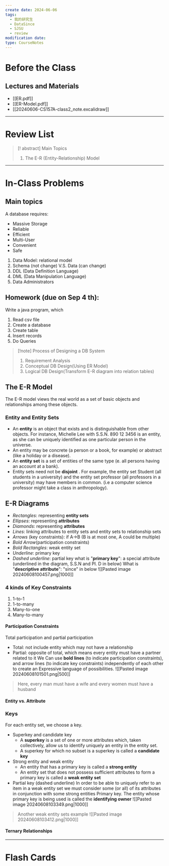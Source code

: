 ```yaml
---
create date: 2024-06-06
tags:
  - 我的研究生
  - DataSince
  - SJSU
  - review
modification date: 
type: CourseNotes
---
```


# Before the Class
## Lectures and Materials
- [[ER.pdf]]
- [[ER-Model.pdf]]
- [[20240606-CS157A-class2_note.excalidraw]]
---
# Review List
>[! abstract] Main Topics
>1. The E-R (Entity-Relationship) Model

---
# In-Class Problems
## Main topics
A database requires:
- Massive Storage
- Reliable
- Efficient
- Multi-User
- Convenient
- Safe

1. Data Model: relational model
2. Schema (not change) V.S. Data (can change)
3. DDL (Data Definition Language)
4. DML (Data Manipulation Language)
5. Data Administrators
## Homework (due on Sep 4 th):
Write a java program, which 
1. Read csv file
2. Create a database
3. Create table
4. Insert records
5. Do Queries

>[!note] Process of Designing a DB System
>1. Requirement Analysis
>2. Conceptual DB Design(Using ER Model)
>3. Logical DB Design(Transform E-R diagram into relation tables)
## The E-R Model
The E-R model views the real world as a set of basic objects and relationships among these objects.
### Entity and Entity Sets
- An **entity** is an object that exists and is distinguishable from other objects. For instance, Michelle Lee with S.S.N. 890 12 3456 is an entity, as she can be uniquely identified as one particular person in the universe.
- An entity may be concrete (a person or a book, for example) or abstract (like a holiday or a disease).
- An **entity set** is a set of entities of the same type (e. all persons having an account at a bank).
- Entity sets need not be **disjoint** . For example, the entity set Student (all students in a university) and the entity set professor (all professors in a university) may have members in common. (i.e a computer science professor might take a class in anthropology).
## E-R Diagrams
- *Rectangles*: representing **entity sets**
- *Ellipses*: representing **attributes**
- *Diamonds*: representing **attributes**
- *Lines*: linking attributes to entity sets and entity sets to relationship sets
- *Arrows* (key constraints): if A->B (B is at most one, A could be multiple)
- *Bold Arrow*(participation constraints)
- *Bold Rectangles*: weak entity set
- *Underline*: primary key
- *Dashed underline*: partial key
what is "**primary key**": a special attribute (underlined in the diagram, S.S.N and PI. D in below)
What is "**descriptive attribute**": "since" in below
![[Pasted image 20240608100457.png|1000]]
### 4 kinds of Key Constraints
1. 1-to-1
2. 1-to-many
3. Many-to-one
4. Many-to-many
#### Participation Constraints
Total participation and partial participation
- Total: not include entity which may not have a relationship
- Partial: opposite of total, which means every entity must have a partner related to it
We Can use **bold lines** (to indicate participation constraints), and arrow lines (to indicate key constraints) independently of each other to create an Expressive language of possibilities.
![[Pasted image 20240608101501.png|500]]
>Here, every man must have a wife and every women must have a husband

#### Entity vs. Attribute

### Keys
For each entity set, we choose a key.
- Superkey and candidate key
	- A **superkey** is a set of one or more attributes which, taken collectively, allow us to identify uniquely an entity in the entity set.
	- A superkey for which no subset is a superkey is called a **candidate key**
- Strong entity and weak entity 
	- An entity that has a primary key is called a **strong entity**
	- An entity set that does not possess sufficient attributes to form a primary key is called a **weak entity set**
- Partial key (dashed underline)
In order to be able to uniquely refer to an item in a weak entity set we must consider some (or all) of its attributes in conjunction with some strong entities Primary key. The entity whose primary key is being used is called the **identifying owner**
![[Pasted image 20240608103349.png|1000]]
>Another weak entity sets example
![[Pasted image 20240608103412.png|1000]]
#### Ternary Relationships

---

# Flash Cards
